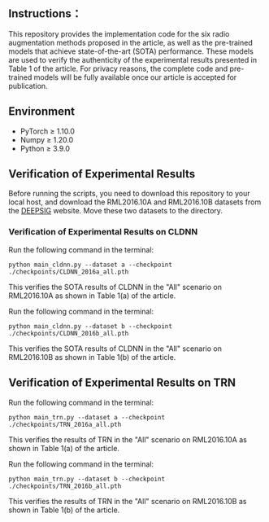 ## Instructions：
This repository provides the implementation code for the six radio augmentation methods proposed in the article, as well as the pre-trained models that achieve state-of-the-art (SOTA) performance. These models are used to verify the authenticity of the experimental results presented in Table 1 of the article. For privacy reasons, the complete code and pre-trained models will be fully available once our article is accepted for publication.

## Environment
- PyTorch ≥ 1.10.0
- Numpy ≥ 1.20.0
- Python ≥ 3.9.0

## Verification of Experimental Results
Before running the scripts, you need to download this repository to your local host, and download the RML2016.10A and RML2016.10B datasets from the [DEEPSIG](https://www.deepsig.ai/datasets/) website. Move these two datasets to the <datasets> directory.

### Verification of Experimental Results on CLDNN
Run the following command in the terminal:
```
python main_cldnn.py --dataset a --checkpoint ./checkpoints/CLDNN_2016a_all.pth
```
This verifies the SOTA results of CLDNN in the "All" scenario on RML2016.10A as shown in Table 1(a) of the article.

Run the following command in the terminal:
```
python main_cldnn.py --dataset b --checkpoint ./checkpoints/CLDNN_2016b_all.pth
```
This verifies the SOTA results of CLDNN in the "All" scenario on RML2016.10B as shown in Table 1(b) of the article.

## Verification of Experimental Results on TRN
Run the following command in the terminal:
```
python main_trn.py --dataset a --checkpoint ./checkpoints/TRN_2016a_all.pth
```
This verifies the results of TRN in the "All" scenario on RML2016.10A as shown in Table 1(a) of the article.

Run the following command in the terminal:
```
python main_trn.py --dataset b --checkpoint ./checkpoints/TRN_2016b_all.pth
```
This verifies the results of TRN in the "All" scenario on RML2016.10B as shown in Table 1(b) of the article.

